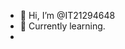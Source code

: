 - 👋 Hi, I’m @IT21294648
- 👀 Currently learning.
- 

<!---
IT21294648/IT21294648 is a ✨ special ✨ repository because its `README.md` (this file) appears on your GitHub profile.
You can click the Preview link to take a look at your changes.
--->
